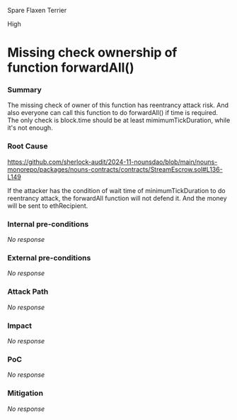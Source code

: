 Spare Flaxen Terrier

High

# Missing check ownership of function forwardAll()

### Summary

The missing check of owner of this function has reentrancy attack risk. And also everyone can call this function to do forwardAll() if time is required. The only check is block.time should be at least mimimumTickDuration, while it's not enough. 

### Root Cause

https://github.com/sherlock-audit/2024-11-nounsdao/blob/main/nouns-monorepo/packages/nouns-contracts/contracts/StreamEscrow.sol#L136-L149

If the attacker has the condition of wait time of minimumTickDuration to do reentrancy attack, the forwardAll function will not defend it. And the money will be sent to ethRecipient.

### Internal pre-conditions

_No response_

### External pre-conditions

_No response_

### Attack Path

_No response_

### Impact

_No response_

### PoC

_No response_

### Mitigation

_No response_